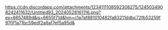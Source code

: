 https://cdn.discordapp.com/attachments/1234111108592308275/1245034908242411632/Untitled93_20240528161116.png?ex=6657489d&is=6655f71d&hm=c1a7af881010482fa83211ddbc72fb53259f970f1a71bc59edf2a6af7ef5a95d&
